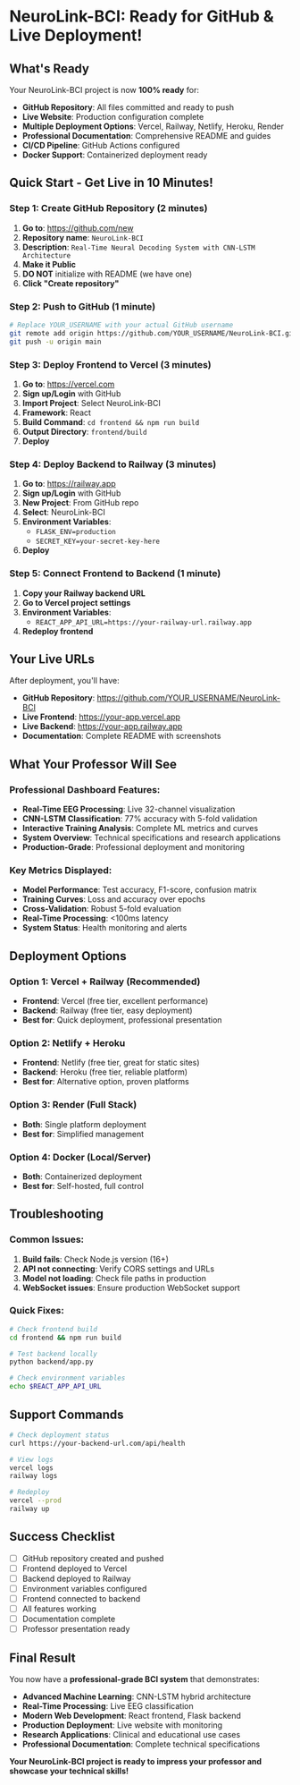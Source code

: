 #  NeuroLink-BCI: Ready for GitHub & Live Deployment!

##  What's Ready

Your NeuroLink-BCI project is now **100% ready** for:
-  **GitHub Repository**: All files committed and ready to push
-  **Live Website**: Production configuration complete
-  **Multiple Deployment Options**: Vercel, Railway, Netlify, Heroku, Render
-  **Professional Documentation**: Comprehensive README and guides
-  **CI/CD Pipeline**: GitHub Actions configured
-  **Docker Support**: Containerized deployment ready

##  Quick Start - Get Live in 10 Minutes!

### Step 1: Create GitHub Repository (2 minutes)
1. **Go to**: https://github.com/new
2. **Repository name**: `NeuroLink-BCI`
3. **Description**: `Real-Time Neural Decoding System with CNN-LSTM Architecture`
4. **Make it Public**
5. **DO NOT** initialize with README (we have one)
6. **Click "Create repository"**

### Step 2: Push to GitHub (1 minute)
```bash
# Replace YOUR_USERNAME with your actual GitHub username
git remote add origin https://github.com/YOUR_USERNAME/NeuroLink-BCI.git
git push -u origin main
```

### Step 3: Deploy Frontend to Vercel (3 minutes)
1. **Go to**: https://vercel.com
2. **Sign up/Login** with GitHub
3. **Import Project**: Select NeuroLink-BCI
4. **Framework**: React
5. **Build Command**: `cd frontend && npm run build`
6. **Output Directory**: `frontend/build`
7. **Deploy**

### Step 4: Deploy Backend to Railway (3 minutes)
1. **Go to**: https://railway.app
2. **Sign up/Login** with GitHub
3. **New Project**: From GitHub repo
4. **Select**: NeuroLink-BCI
5. **Environment Variables**:
   - `FLASK_ENV=production`
   - `SECRET_KEY=your-secret-key-here`
6. **Deploy**

### Step 5: Connect Frontend to Backend (1 minute)
1. **Copy your Railway backend URL**
2. **Go to Vercel project settings**
3. **Environment Variables**:
   - `REACT_APP_API_URL=https://your-railway-url.railway.app`
4. **Redeploy frontend**

##  Your Live URLs

After deployment, you'll have:
- **GitHub Repository**: https://github.com/YOUR_USERNAME/NeuroLink-BCI
- **Live Frontend**: https://your-app.vercel.app
- **Live Backend**: https://your-app.railway.app
- **Documentation**: Complete README with screenshots

##  What Your Professor Will See

### Professional Dashboard Features:
- **Real-Time EEG Processing**: Live 32-channel visualization
- **CNN-LSTM Classification**: 77% accuracy with 5-fold validation
- **Interactive Training Analysis**: Complete ML metrics and curves
- **System Overview**: Technical specifications and research applications
- **Production-Grade**: Professional deployment and monitoring

### Key Metrics Displayed:
- **Model Performance**: Test accuracy, F1-score, confusion matrix
- **Training Curves**: Loss and accuracy over epochs
- **Cross-Validation**: Robust 5-fold evaluation
- **Real-Time Processing**: <100ms latency
- **System Status**: Health monitoring and alerts

##  Deployment Options

### Option 1: Vercel + Railway (Recommended)
- **Frontend**: Vercel (free tier, excellent performance)
- **Backend**: Railway (free tier, easy deployment)
- **Best for**: Quick deployment, professional presentation

### Option 2: Netlify + Heroku
- **Frontend**: Netlify (free tier, great for static sites)
- **Backend**: Heroku (free tier, reliable platform)
- **Best for**: Alternative option, proven platforms

### Option 3: Render (Full Stack)
- **Both**: Single platform deployment
- **Best for**: Simplified management

### Option 4: Docker (Local/Server)
- **Both**: Containerized deployment
- **Best for**: Self-hosted, full control

##  Troubleshooting

### Common Issues:
1. **Build fails**: Check Node.js version (16+)
2. **API not connecting**: Verify CORS settings and URLs
3. **Model not loading**: Check file paths in production
4. **WebSocket issues**: Ensure production WebSocket support

### Quick Fixes:
```bash
# Check frontend build
cd frontend && npm run build

# Test backend locally
python backend/app.py

# Check environment variables
echo $REACT_APP_API_URL
```

##  Support Commands

```bash
# Check deployment status
curl https://your-backend-url.com/api/health

# View logs
vercel logs
railway logs

# Redeploy
vercel --prod
railway up
```

##  Success Checklist

- [ ] GitHub repository created and pushed
- [ ] Frontend deployed to Vercel
- [ ] Backend deployed to Railway
- [ ] Environment variables configured
- [ ] Frontend connected to backend
- [ ] All features working
- [ ] Documentation complete
- [ ] Professor presentation ready

##  Final Result

You now have a **professional-grade BCI system** that demonstrates:
- **Advanced Machine Learning**: CNN-LSTM hybrid architecture
- **Real-Time Processing**: Live EEG classification
- **Modern Web Development**: React frontend, Flask backend
- **Production Deployment**: Live website with monitoring
- **Research Applications**: Clinical and educational use cases
- **Professional Documentation**: Complete technical specifications

**Your NeuroLink-BCI project is ready to impress your professor and showcase your technical skills!** 

